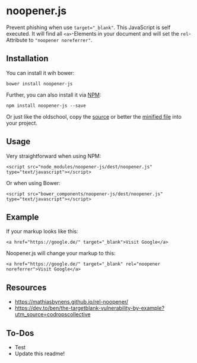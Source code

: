 # noopener.js
Prevent phishing when use ```target="_blank"```. This JavaScript is self executed. It will find all ```<a>```-Elements in your document and will set the ```rel```-Attribute to ```"noopener noreferrer"```.

## Installation

You can install it wih bower:

```
bower install noopener-js
```

Further, you can also install it via [NPM](https://www.npmjs.com/package/noopener-js):

```
npm install noopener-js --save
```

Or just like the oldschool, copy the [source](https://raw.githubusercontent.com/XmlmXmlmX/noopener.js/master/src/main.js) or better the [minified file](https://raw.githubusercontent.com/XmlmXmlmX/noopener.js/master/dest/noopener.js) into your project.

## Usage

Very straightforward when using NPM:

```
<script src="node_modules/noopener-js/dest/noopener.js" type="text/javascript"></script>
```

Or when using Bower:

```
<script src="bower_components/noopener-js/dest/noopener.js" type="text/javascript"></script>
```

## Example

If your markup looks like this:

```
<a href="https://google.de/" target="_blank">Visit Google</a>
```

Noopener.js will change your markup to this:

```
<a href="https://google.de/" target="_blank" rel="noopener noreferrer">Visit Google</a>
```

## Resources
- https://mathiasbynens.github.io/rel-noopener/
- https://dev.to/ben/the-targetblank-vulnerability-by-example?utm_source=codropscollective

## To-Dos
- Test
- Update this readme!
